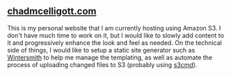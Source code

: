 [chadmcelligott.com][]
----------------------

This is my personal website that I am currently hosting using Amazon S3.  I don't have much time to work on it, but I would like to slowly add content to it and progressively enhance the look and feel as needed.  On the technical side of things, I would like to setup a static site generator such as [Wintersmith][] to help me manage the templating, as well as automate the process of uploading changed files to S3 (probably using [s3cmd][]).

[Wintersmith]: http://wintersmith.io/
[s3cmd]: http://s3tools.org/s3cmd
[chadmcelligott.com]: http://chadmcelligott.com
